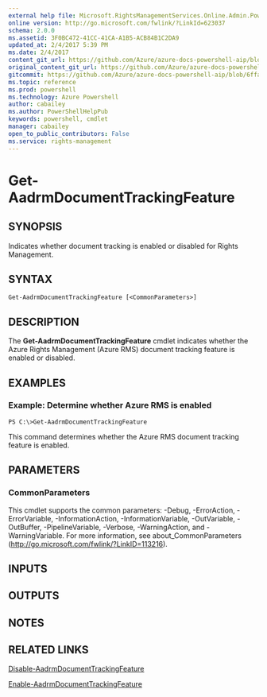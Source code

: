 ```yaml
---
external help file: Microsoft.RightsManagementServices.Online.Admin.PowerShell.dll-Help.xml
online version: http://go.microsoft.com/fwlink/?LinkId=623037
schema: 2.0.0
ms.assetid: 3F0BC472-41CC-41CA-A1B5-ACB84B1C2DA9
updated_at: 2/4/2017 5:39 PM
ms.date: 2/4/2017
content_git_url: https://github.com/Azure/azure-docs-powershell-aip/blob/master/Azure%20Information%20Protection/AADRM/vlatest/Get-AadrmDocumentTrackingFeature.md
original_content_git_url: https://github.com/Azure/azure-docs-powershell-aip/blob/master/Azure%20Information%20Protection/AADRM/vlatest/Get-AadrmDocumentTrackingFeature.md
gitcommit: https://github.com/Azure/azure-docs-powershell-aip/blob/6ffafc7c33a2088f5b1357f508b53e2bb981e987/Azure%20Information%20Protection/AADRM/vlatest/Get-AadrmDocumentTrackingFeature.md
ms.topic: reference
ms.prod: powershell
ms.technology: Azure Powershell
author: cabailey
ms.author: PowerShellHelpPub
keywords: powershell, cmdlet
manager: cabailey
open_to_public_contributors: False
ms.service: rights-management
---
```


# Get-AadrmDocumentTrackingFeature

## SYNOPSIS
Indicates whether document tracking is enabled or disabled for Rights Management.

## SYNTAX

```
Get-AadrmDocumentTrackingFeature [<CommonParameters>]
```

## DESCRIPTION
The **Get-AadrmDocumentTrackingFeature** cmdlet indicates whether the Azure Rights Management (Azure RMS) document tracking feature is enabled or disabled.

## EXAMPLES

### Example: Determine whether Azure RMS is enabled
```
PS C:\>Get-AadrmDocumentTrackingFeature
```

This command determines whether the Azure RMS document tracking feature is enabled.

## PARAMETERS

### CommonParameters
This cmdlet supports the common parameters: -Debug, -ErrorAction, -ErrorVariable, -InformationAction, -InformationVariable, -OutVariable, -OutBuffer, -PipelineVariable, -Verbose, -WarningAction, and -WarningVariable. For more information, see about_CommonParameters (http://go.microsoft.com/fwlink/?LinkID=113216).

## INPUTS

## OUTPUTS

## NOTES

## RELATED LINKS

[Disable-AadrmDocumentTrackingFeature](xref:AADRM/vlatest/Disable-AadrmDocumentTrackingFeature.md)

[Enable-AadrmDocumentTrackingFeature](xref:AADRM/vlatest/Enable-AadrmDocumentTrackingFeature.md)
